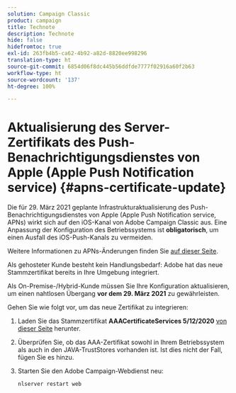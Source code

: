 ```yaml
---
solution: Campaign Classic
product: campaign
title: Technote
description: Technote
hide: false
hidefromtoc: true
exl-id: 263fb4b5-ca62-4b92-a82d-8820ee998296
translation-type: ht
source-git-commit: 6854d06f8dc445b56ddfde7777f02916a60f2b63
workflow-type: ht
source-wordcount: '137'
ht-degree: 100%

---
```


# Aktualisierung des Server-Zertifikats des Push-Benachrichtigungsdienstes von Apple (Apple Push Notification service) {#apns-certificate-update}

Die für 29. März 2021 geplante Infrastrukturaktualisierung des Push-Benachrichtigungsdienstes von Apple (Apple Push Notification service, APNs) wirkt sich auf den iOS-Kanal von Adobe Campaign Classic aus. Eine Anpassung der Konfiguration des Betriebssystems ist **obligatorisch**, um einen Ausfall des iOS-Push-Kanals zu vermeiden.

Weitere Informationen zu APNs-Änderungen finden Sie [auf dieser Seite](https://developer.apple.com/news/?id=7gx0a2lp).

Als gehosteter Kunde besteht kein Handlungsbedarf: Adobe hat das neue Stammzertifikat bereits in Ihre Umgebung integriert.

Als On-Premise-/Hybrid-Kunde müssen Sie Ihre Konfiguration aktualisieren, um einen nahtlosen Übergang **vor dem 29. März 2021** zu gewährleisten.

Gehen Sie wie folgt vor, um das neue Zertifikat zu integrieren:

1. Laden Sie das Stammzertifikat **AAACertificateServices 5/12/2020** [von dieser Seite](https://support.sectigo.com/Com_KnowledgeDetailPage?Id=kA03l00000117cL) herunter.

1. Überprüfen Sie, ob das AAA-Zertifikat sowohl in Ihrem Betriebssystem als auch in den JAVA-TrustStores vorhanden ist. Ist dies nicht der Fall, fügen Sie es hinzu.

1. Starten Sie den Adobe Campaign-Webdienst neu:

   ```
   nlserver restart web
   ```
